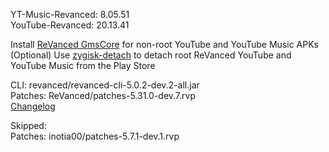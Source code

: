 YT-Music-Revanced: 8.05.51  
YouTube-Revanced: 20.13.41  

Install [ReVanced GmsCore](https://github.com/ReVanced/GmsCore/releases/latest) for non-root YouTube and YouTube Music APKs  
(Optional) Use [zygisk-detach](https://github.com/j-hc/zygisk-detach/releases/latest) to detach root ReVanced YouTube and YouTube Music from the Play Store
  
CLI: revanced/revanced-cli-5.0.2-dev.2-all.jar  
Patches: ReVanced/patches-5.31.0-dev.7.rvp  
[Changelog](https://github.com/ReVanced/revanced-patches/releases/tag/v5.31.0-dev.7)  

Skipped:  
Patches: inotia00/patches-5.7.1-dev.1.rvp        
